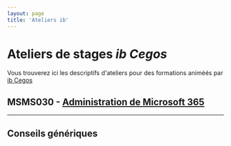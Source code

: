 ```yaml
---
layout: page
title: 'Ateliers ib'
---
```

# Ateliers de stages *ib Cegos*
Vous trouverez ici les descriptifs d'ateliers pour des formations animéés par [ib Cegos](https://www.ib-formation.fr)
## MSMS030 - [Administration de Microsoft 365](msms030fr)
___
## Conseils génériques